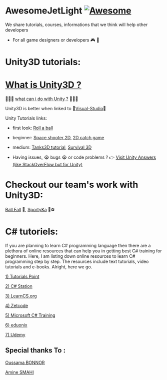 # AwesomeJetLight [![Awesome](https://cdn.rawgit.com/sindresorhus/awesome/d7305f38d29fed78fa85652e3a63e154dd8e8829/media/badge.svg)](https://github.com/sindresorhus/awesome)
We share tutorials, courses, informations that we think will help other developers 

* For all game designers or developers 🎮 🎲

# Unity3D tutorials:

# [What is Unity3D ?](https://unity3d.com/unity)

🌟🌟🌟 [what can i do with Unity ?](https://www.youtube.com/watch?v=GXI0l3yqBrA) 🌟🌟🌟

Unity3D is better when linked to 💜[Visual-Studio](https://www.visualstudio.com/downloads/?rr=https%3A%2F%2Fwww.google.dz%2F)💜

Unity Tutorials links: 
     
* first look: 
[Roll a ball](https://unity3d.com/learn/tutorials/projects/roll-ball-tutorial)
              
* beginner:
[Space shooter 2D](https://unity3d.com/learn/tutorials/projects/space-shooter-tutorial),
[2D catch game](https://unity3d.com/learn/tutorials/topics/2d-game-creation/2d-catch-game-pt-1?playlist=17093)
              
* medium: 
[Tanks3D tutorial](https://unity3d.com/learn/tutorials/projects/tanks-tutorial),
[Survival 3D](https://unity3d.com/learn/tutorials/projects/survival-shooter-tutorial)
      
* Having issues, 😭 bugs 😭 or code problems ? 👉 
[Visit Unity Answers (like StackOverFlow but for Unity)](http://answers.unity3d.com/index.html)
  
# Checkout our team's work with Unity3D:
[Ball Fall](https://play.google.com/store/apps/details?id=com.Oussama.BallFall) 🏀,
[SportyKa](https://play.google.com/store/apps/details?id=com.JetLightstudio.SportyKa) 🏀⚽️


    
# C# tutoriels: 
If you are planning to learn C# programming language then there are a plethora of online resources that can help you in getting best C# training for beginners. Here, I am listing down online resources to learn C# programming step by step. The resources include text tutorials, video tutorials and e-books. Alright, here we go.


[1) Tutorials Point](http://www.tutorialspoint.com/csharp/index.htm)

[2) C# Station](http://www.csharp-station.com/tutorial.aspx)

[3) LearnCS.org](http://learncs.org/)

[4) Zetcode](http://zetcode.com/lang/csharp/)

[5) Microsoft C# Training](https://www.microsoftvirtualacademy.com/en-US/training-courses/c-fundamentals-for-absolute-beginners-8295)
      
[6) eduonix](http://www.eduonix.com/courses/Software-Development/Learn-C-Sharp-Programming-From-Scratch)

[7) Udemy](https://www.udemy.com/courses/search/?ref=home&q=C%23)

## Special thanks To : 

[Oussama BONNOR](https://github.com/oussamabonnor1)

[Amine SMAHI](https://github.com/Amine-Smahi)
